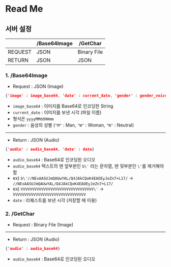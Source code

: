 # Read Me
## 서버 설정
|| /Base64Image| /GetChar|
| ------ | ------ | ------ |
| REQUEST| JSON| Binary File|
| RETURN| JSON|  JSON|
### 1. /Base64Image
 - Request : JSON (Image)
```json
{'image' : image_base64, 'date' : current_date, 'gender' : gender_voice}
```
- `image_base64` : 이미지를 Base64로 인코딩한 String
- `current_date` : 이미지를 보낸 시각 (파일 이름)
- 형식은 `yyyyMMddHHmm`
- `gender` : 음성의 성별 (`"M"` : Man, `"W"` : Woman, `"N"` : Neutral)
---
- Return : JSON (Audio)
```json
{'audio' : audio_base64, 'date' : date}
```
- `audio_base64` : Base64로 인코딩된 오디오
- `audio_base64` 텍스트의 맨 앞부분인 `b\'` 라는 문자열, 맨 뒷부분인 `\'`를 제거해야 함
- ex) `b\'//NExAASUJmQAUwYAL/Q4JAkCQoK4EAOEyJeZn7+L17/` -> `//NExAASUJmQAUwYAL/Q4JAkCQoK4EAOEyJeZn7+L17/`
- ex) `VVVVVVVVVVVVVVVVVVVVVVVVVVVVVVVV\'` -> `VVVVVVVVVVVVVVVVVVVVVVVVVVVVVVVV`
- `date` : 리퀘스트를 보낸 시각 (저장할 때 이용)

### 2. /GetChar
 - Request : Binary File (Image)
---
- Return : JSON (Audio)
```json
{'audio' : audio_base64}
```
- `audio_base64` : Base64로 인코딩된 오디오
